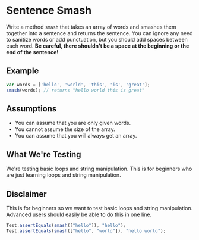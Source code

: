 # Sentence Smash

Write a method `smash` that takes an array of words and smashes them together into a sentence and returns the sentence. You can ignore any need to sanitize words or add punctuation, but you should add spaces between each word. **Be careful, there shouldn't be a space at the beginning or the end of the sentence!**

## Example

```javascript
var words = ['hello', 'world', 'this', 'is', 'great'];
smash(words); // returns "hello world this is great"
```

## Assumptions

- You can assume that you are only given words.
- You cannot assume the size of the array.
- You can assume that you will always get an array.

## What We're Testing

We're testing basic loops and string manipulation. This is for beginners who are just learning loops and string manipulation.

## Disclaimer

This is for beginners so we want to test basic loops and string manipulation. Advanced users should easily be able to do this in one line.



```javascript
Test.assertEquals(smash(["hello"]), "hello");
Test.assertEquals(smash(["hello", "world"]), "hello world");
```


